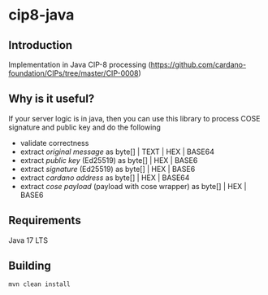 # cip8-java

## Introduction
Implementation in Java CIP-8 processing (https://github.com/cardano-foundation/CIPs/tree/master/CIP-0008)

## Why is it useful?
If your server logic is in java, then you can use this library to process COSE signature and public key and do the following
- validate correctness
- extract *original message* as byte[] | TEXT | HEX | BASE64
- extract *public key* (Ed25519) as byte[] | HEX | BASE6
- extract *signature* (Ed25519) as byte[] | HEX | BASE6
- extract *cardano address* as byte[] | HEX | BASE64
- extract *cose payload* (payload with cose wrapper) as byte[] | HEX | BASE6

## Requirements
Java 17 LTS

## Building
```
mvn clean install
```
